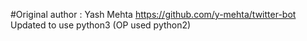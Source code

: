 #Original author : Yash Mehta <https://github.com/y-mehta/twitter-bot>
Updated to use python3 (OP used python2)
